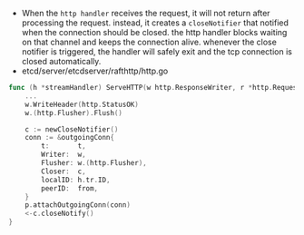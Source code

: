 - When the `http handler` receives the request, it will not return after processing the request. instead, it creates a `closeNotifier` that notified when the connection should be closed. the http handler blocks waiting on that channel and keeps the connection alive. whenever the close notifier is triggered, the handler will safely exit and the tcp connection is closed automatically.
- etcd/server/etcdserver/rafthttp/http.go
```go
func (h *streamHandler) ServeHTTP(w http.ResponseWriter, r *http.Request) {
	...
    w.WriteHeader(http.StatusOK)
	w.(http.Flusher).Flush()

	c := newCloseNotifier()
	conn := &outgoingConn{
		t:       t,
		Writer:  w,
		Flusher: w.(http.Flusher),
		Closer:  c,
		localID: h.tr.ID,
		peerID:  from,
	}
	p.attachOutgoingConn(conn)
	<-c.closeNotify()
}
```